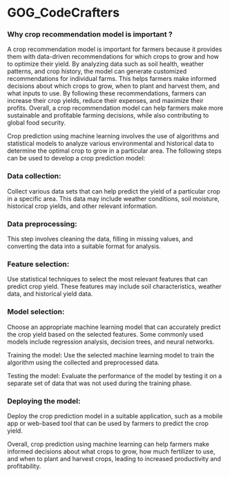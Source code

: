 # GOG_CodeCrafters

### Why crop recommendation model is important ? 
A crop recommendation model is important for farmers because it provides them with data-driven recommendations for which crops to grow and how to optimize their yield. By analyzing data such as soil health, weather patterns, and crop history, the model can generate customized recommendations for individual farms. 
This helps farmers make informed decisions about which crops to grow, when to plant and harvest them, and what inputs to use. By following these recommendations, farmers can increase their crop yields, reduce their expenses, and maximize their profits. Overall, a crop recommendation model can help farmers make more sustainable and profitable farming decisions, while also contributing to global food security.

Crop prediction using machine learning involves the use of algorithms and statistical models to analyze various environmental and historical data to determine the optimal crop to grow in a particular area. The following steps can be used to develop a crop prediction model:

### Data collection: 
  Collect various data sets that can help predict the yield of a particular crop in a specific area. This data may include weather conditions, soil moisture, historical crop yields, and other relevant information.

### Data preprocessing: 
  This step involves cleaning the data, filling in missing values, and converting the data into a suitable format for analysis.

### Feature selection: 
  Use statistical techniques to select the most relevant features that can predict crop yield. These features may include soil characteristics, weather data, and historical yield data.

### Model selection: 
  Choose an appropriate machine learning model that can accurately predict the crop yield based on the selected features. Some commonly used models include regression analysis, decision trees, and neural networks.

Training the model: Use the selected machine learning model to train the algorithm using the collected and preprocessed data.

Testing the model: Evaluate the performance of the model by testing it on a separate set of data that was not used during the training phase.

### Deploying the model: 
  Deploy the crop prediction model in a suitable application, such as a mobile app or web-based tool that can be used by farmers to predict the crop yield.

Overall, crop prediction using machine learning can help farmers make informed decisions about what crops to grow, how much fertilizer to use, and when to plant and harvest crops, leading to increased productivity and profitability.

